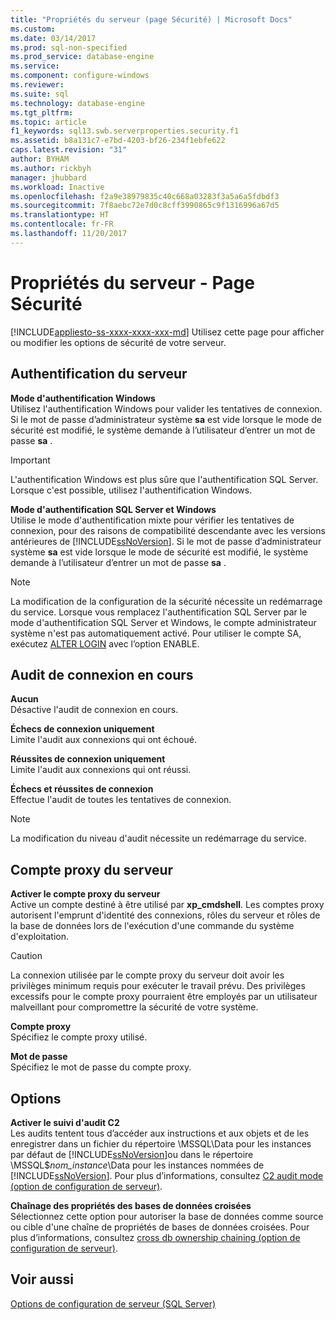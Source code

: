 ```yaml
---
title: "Propriétés du serveur (page Sécurité) | Microsoft Docs"
ms.custom: 
ms.date: 03/14/2017
ms.prod: sql-non-specified
ms.prod_service: database-engine
ms.service: 
ms.component: configure-windows
ms.reviewer: 
ms.suite: sql
ms.technology: database-engine
ms.tgt_pltfrm: 
ms.topic: article
f1_keywords: sql13.swb.serverproperties.security.f1
ms.assetid: b8a131c7-e7bd-4203-bf26-234f1ebfe622
caps.latest.revision: "31"
author: BYHAM
ms.author: rickbyh
manager: jhubbard
ms.workload: Inactive
ms.openlocfilehash: f2a9e38979835c40c668a03283f3a5a6a5fdbdf3
ms.sourcegitcommit: 7f8aebc72e7d0c8cff3990865c9f1316996a67d5
ms.translationtype: HT
ms.contentlocale: fr-FR
ms.lasthandoff: 11/20/2017
---
```

# <a name="server-properties---security-page"></a>Propriétés du serveur - Page Sécurité
[!INCLUDE[appliesto-ss-xxxx-xxxx-xxx-md](../../includes/appliesto-ss-xxxx-xxxx-xxx-md.md)] Utilisez cette page pour afficher ou modifier les options de sécurité de votre serveur.  
  
## <a name="server-authentication"></a>Authentification du serveur  
 **Mode d'authentification Windows**  
 Utilisez l'authentification Windows pour valider les tentatives de connexion. Si le mot de passe d’administrateur système **sa** est vide lorsque le mode de sécurité est modifié, le système demande à l’utilisateur d’entrer un mot de passe **sa** .  
  
> [!IMPORTANT]  
>  L'authentification Windows est plus sûre que l'authentification SQL Server. Lorsque c'est possible, utilisez l'authentification Windows.  
  
 **Mode d'authentification SQL Server et Windows**  
 Utilise le mode d'authentification mixte pour vérifier les tentatives de connexion, pour des raisons de compatibilité descendante avec les versions antérieures de [!INCLUDE[ssNoVersion](../../includes/ssnoversion-md.md)]. Si le mot de passe d’administrateur système **sa** est vide lorsque le mode de sécurité est modifié, le système demande à l’utilisateur d’entrer un mot de passe **sa** .  
  
> [!NOTE]  
>  La modification de la configuration de la sécurité nécessite un redémarrage du service. Lorsque vous remplacez l'authentification SQL Server par le mode d'authentification SQL Server et Windows, le compte administrateur système n'est pas automatiquement activé. Pour utiliser le compte SA, exécutez [ALTER LOGIN](../../t-sql/statements/alter-login-transact-sql.md) avec l’option ENABLE.  
  
## <a name="login-auditing"></a>Audit de connexion en cours  
 **Aucun**  
 Désactive l'audit de connexion en cours.  
  
 **Échecs de connexion uniquement**  
 Limite l'audit aux connexions qui ont échoué.  
  
 **Réussites de connexion uniquement**  
 Limite l'audit aux connexions qui ont réussi.  
  
 **Échecs et réussites de connexion**  
 Effectue l'audit de toutes les tentatives de connexion.  
  
> [!NOTE]  
>  La modification du niveau d'audit nécessite un redémarrage du service.  
  
## <a name="server-proxy-account"></a>Compte proxy du serveur  
 **Activer le compte proxy du serveur**  
 Active un compte destiné à être utilisé par **xp_cmdshell**. Les comptes proxy autorisent l'emprunt d'identité des connexions, rôles du serveur et rôles de la base de données lors de l'exécution d'une commande du système d'exploitation.  
  
> [!CAUTION]  
>  La connexion utilisée par le compte proxy du serveur doit avoir les privilèges minimum requis pour exécuter le travail prévu. Des privilèges excessifs pour le compte proxy pourraient être employés par un utilisateur malveillant pour compromettre la sécurité de votre système.  
  
 **Compte proxy**  
 Spécifiez le compte proxy utilisé.  
  
 **Mot de passe**  
 Spécifiez le mot de passe du compte proxy.  
  
## <a name="options"></a>Options  
 **Activer le suivi d'audit C2**  
 Les audits tentent tous d’accéder aux instructions et aux objets et de les enregistrer dans un fichier du répertoire \MSSQL\Data pour les instances par défaut de [!INCLUDE[ssNoVersion](../../includes/ssnoversion-md.md)]ou dans le répertoire \MSSQL$*nom_instance*\Data pour les instances nommées de [!INCLUDE[ssNoVersion](../../includes/ssnoversion-md.md)]. Pour plus d’informations, consultez [C2 audit mode (option de configuration de serveur)](../../database-engine/configure-windows/c2-audit-mode-server-configuration-option.md).  
  
 **Chaînage des propriétés des bases de données croisées**  
 Sélectionnez cette option pour autoriser la base de données comme source ou cible d'une chaîne de propriétés de bases de données croisées. Pour plus d’informations, consultez [cross db ownership chaining (option de configuration de serveur)](../../database-engine/configure-windows/cross-db-ownership-chaining-server-configuration-option.md).  
  
## <a name="see-also"></a>Voir aussi  
 [Options de configuration de serveur &#40;SQL Server&#41;](../../database-engine/configure-windows/server-configuration-options-sql-server.md)  
  
  
